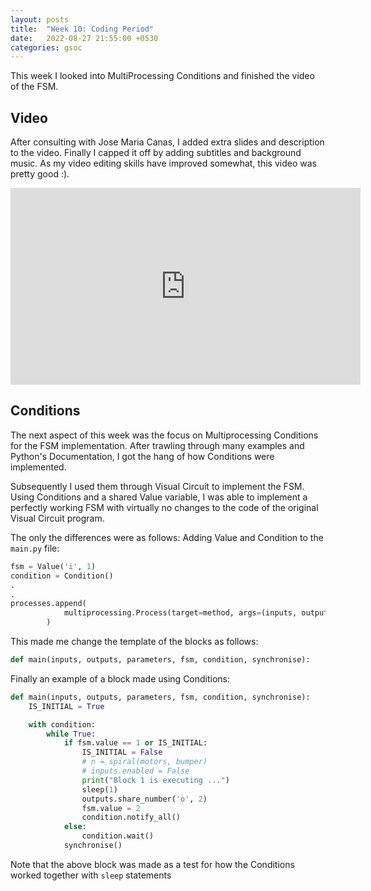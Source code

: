 ```yaml
---
layout: posts
title:  "Week 10: Coding Period"
date:   2022-08-27 21:55:00 +0530
categories: gsoc
---
```


This week I looked into MultiProcessing Conditions and finished the video of the FSM. 

## Video

After consulting with Jose Maria Canas, I added extra slides and description to the video. Finally I capped it off by adding subtitles and background music. As my video editing skills have improved somewhat, this video was pretty good :).

<iframe width="560" height="315" src="https://www.youtube.com/embed/AtYmeD9ojUo" title="YouTube video player" frameborder="0" allow="accelerometer; autoplay; clipboard-write; encrypted-media; gyroscope; picture-in-picture" allowfullscreen></iframe>

## Conditions

The next aspect of this week was the focus on Multiprocessing Conditions for the FSM implementation. After trawling through many examples and Python's Documentation, I got the hang of how Conditions were implemented. 

Subsequently I used them through Visual Circuit to implement the FSM. Using Conditions and a shared Value variable, I was able to implement a perfectly working FSM with virtually no changes to the code of the original Visual Circuit program.

The only the differences were as follows:
Adding Value and Condition to the `main.py` file:
```python
fsm = Value('i', 1)
condition = Condition()
.
.
processes.append(
            multiprocessing.Process(target=method, args=(inputs, outputs, parameters, fsm, condition, Synchronise(1 / (freq if freq != 0 else 30))))
        )
```  

This made me change the template of the blocks as follows:
```python
def main(inputs, outputs, parameters, fsm, condition, synchronise):
```

Finally an example of a block made using Conditions:
```python
def main(inputs, outputs, parameters, fsm, condition, synchronise):
    IS_INITIAL = True

    with condition:
        while True:
            if fsm.value == 1 or IS_INITIAL:
                IS_INITIAL = False
                # n = spiral(motors, bumper)
                # inputs.enabled = False
                print("Block 1 is executing ...")
                sleep(1)
                outputs.share_number('o', 2)
                fsm.value = 2
                condition.notify_all()
            else:
                condition.wait()
            synchronise()
```

Note that the above block was made as a test for how the Conditions worked together with `sleep` statements